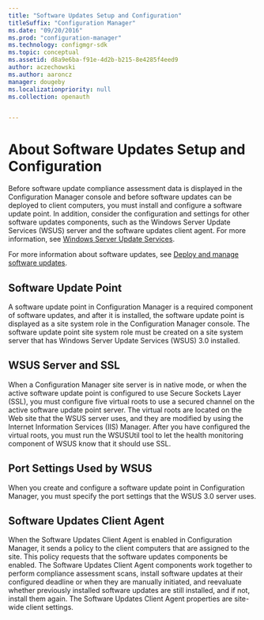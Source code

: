 ```yaml
---
title: "Software Updates Setup and Configuration"
titleSuffix: "Configuration Manager"
ms.date: "09/20/2016"
ms.prod: "configuration-manager"
ms.technology: configmgr-sdk
ms.topic: conceptual
ms.assetid: d8a9e6ba-f91e-4d2b-b215-8e4285f4eed9
author: aczechowski
ms.author: aaroncz
manager: dougeby
ms.localizationpriority: null
ms.collection: openauth


---
```

# About Software Updates Setup and Configuration
Before software update compliance assessment data is displayed in the Configuration Manager console and before software updates can be deployed to client computers, you must install and configure a software update point. In addition, consider the configuration and settings for other software updates components, such as the Windows Server Update Services (WSUS) server and the software updates client agent. For more information, see [Windows Server Update Services](/windows-server/administration/windows-server-update-services/get-started/windows-server-update-services-wsus).  

For more information about software updates, see [Deploy and manage software updates](../../sum/understand/software-updates-introduction.md).  

## Software Update Point  
 A software update point in Configuration Manager is a required component of software updates, and after it is installed, the software update point is displayed as a site system role in the Configuration Manager console. The software update point site system role must be created on a site system server that has Windows Server Update Services (WSUS) 3.0 installed.  

## WSUS Server and SSL  
 When a Configuration Manager site server is in native mode, or when the active software update point is configured to use Secure Sockets Layer (SSL), you must configure five virtual roots to use a secured channel on the active software update point server. The virtual roots are located on the Web site that the WSUS server uses, and they are modified by using the Internet Information Services (IIS) Manager. After you have configured the virtual roots, you must run the WSUSUtil tool to let the health monitoring component of WSUS know that it should use SSL.  

## Port Settings Used by WSUS  
 When you create and configure a software update point in Configuration Manager, you must specify the port settings that the WSUS 3.0 server uses.  

## Software Updates Client Agent  
 When the Software Updates Client Agent is enabled in Configuration Manager, it sends a policy to the client computers that are assigned to the site. This policy requests that the software updates components be enabled. The Software Updates Client Agent components work together to perform compliance assessment scans, install software updates at their configured deadline or when they are manually initiated, and reevaluate whether previously installed software updates are still installed, and if not, install them again. The Software Updates Client Agent properties are site-wide client settings.  
